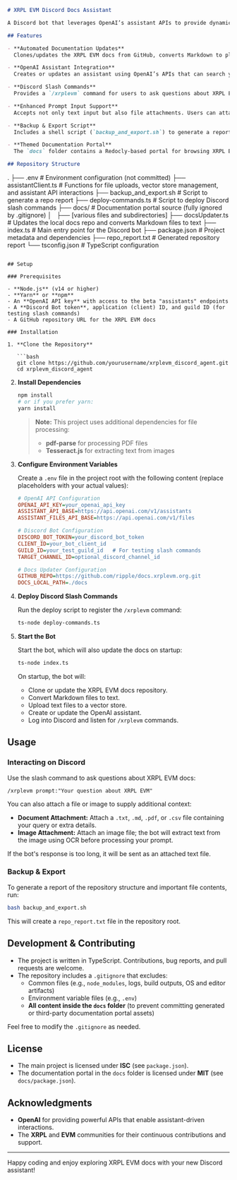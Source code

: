 ```markdown
# XRPL EVM Discord Docs Assistant

A Discord bot that leverages OpenAI’s assistant APIs to provide dynamic, documentation-driven help for XRPL EVM. The bot periodically pulls and updates documentation from a GitHub repository, processes Markdown files into plain text, uploads them to a vector store, and powers an assistant that responds to user queries via Discord slash commands.

## Features

- **Automated Documentation Updates**  
  Clones/updates the XRPL EVM docs from GitHub, converts Markdown to plain text, and refreshes the vector store.

- **OpenAI Assistant Integration**  
  Creates or updates an assistant using OpenAI’s APIs that can search your docs and provide detailed responses.

- **Discord Slash Commands**  
  Provides a `/xrplevm` command for users to ask questions about XRPL EVM documentation directly from Discord.

- **Enhanced Prompt Input Support**  
  Accepts not only text input but also file attachments. Users can attach documents (`.txt`, `.md`, `.pdf`, `.csv`) or images. Image attachments are processed with OCR (via Tesseract.js) to extract text for the prompt.

- **Backup & Export Script**  
  Includes a shell script (`backup_and_export.sh`) to generate a report of the repository structure and key file contents.

- **Themed Documentation Portal**  
  The `docs` folder contains a Redocly-based portal for browsing XRPL EVM documentation (the contents of this folder are ignored in version control via `.gitignore`).

## Repository Structure

```
.
├── .env                           # Environment configuration (not committed)
├── assistantClient.ts             # Functions for file uploads, vector store management, and assistant API interactions
├── backup_and_export.sh           # Script to generate a repo report
├── deploy-commands.ts             # Script to deploy Discord slash commands
├── docs/                          # Documentation portal source (fully ignored by .gitignore)
│   ├── [various files and subdirectories]
├── docsUpdater.ts                 # Updates the local docs repo and converts Markdown files to text
├── index.ts                       # Main entry point for the Discord bot
├── package.json                   # Project metadata and dependencies
├── repo_report.txt                # Generated repository report
└── tsconfig.json                  # TypeScript configuration
```

## Setup

### Prerequisites

- **Node.js** (v14 or higher)
- **Yarn** or **npm**
- An **OpenAI API key** with access to the beta "assistants" endpoints
- A **Discord Bot token**, application (client) ID, and guild ID (for testing slash commands)
- A GitHub repository URL for the XRPL EVM docs

### Installation

1. **Clone the Repository**

   ```bash
   git clone https://github.com/yourusername/xrplevm_discord_agent.git
   cd xrplevm_discord_agent
   ```

2. **Install Dependencies**

   ```bash
   npm install
   # or if you prefer yarn:
   yarn install
   ```

   > **Note:** This project uses additional dependencies for file processing:
   > - **pdf-parse** for processing PDF files
   > - **Tesseract.js** for extracting text from images

3. **Configure Environment Variables**

   Create a `.env` file in the project root with the following content (replace placeholders with your actual values):

   ```ini
   # OpenAI API Configuration
   OPENAI_API_KEY=your_openai_api_key
   ASSISTANT_API_BASE=https://api.openai.com/v1/assistants
   ASSISTANT_FILES_API_BASE=https://api.openai.com/v1/files

   # Discord Bot Configuration
   DISCORD_BOT_TOKEN=your_discord_bot_token
   CLIENT_ID=your_bot_client_id
   GUILD_ID=your_test_guild_id   # For testing slash commands
   TARGET_CHANNEL_ID=optional_discord_channel_id

   # Docs Updater Configuration
   GITHUB_REPO=https://github.com/ripple/docs.xrplevm.org.git
   DOCS_LOCAL_PATH=./docs
   ```

4. **Deploy Discord Slash Commands**

   Run the deploy script to register the `/xrplevm` command:

   ```bash
   ts-node deploy-commands.ts
   ```

5. **Start the Bot**

   Start the bot, which will also update the docs on startup:

   ```bash
   ts-node index.ts
   ```

   On startup, the bot will:
   - Clone or update the XRPL EVM docs repository.
   - Convert Markdown files to text.
   - Upload text files to a vector store.
   - Create or update the OpenAI assistant.
   - Log into Discord and listen for `/xrplevm` commands.

## Usage

### Interacting on Discord

Use the slash command to ask questions about XRPL EVM docs:

```
/xrplevm prompt:"Your question about XRPL EVM"
```

You can also attach a file or image to supply additional context:
- **Document Attachment:** Attach a `.txt`, `.md`, `.pdf`, or `.csv` file containing your query or extra details.
- **Image Attachment:** Attach an image file; the bot will extract text from the image using OCR before processing your prompt.

If the bot's response is too long, it will be sent as an attached text file.

### Backup & Export

To generate a report of the repository structure and important file contents, run:

```bash
bash backup_and_export.sh
```

This will create a `repo_report.txt` file in the repository root.

## Development & Contributing

- The project is written in TypeScript. Contributions, bug reports, and pull requests are welcome.
- The repository includes a `.gitignore` that excludes:
  - Common files (e.g., `node_modules`, logs, build outputs, OS and editor artifacts)
  - Environment variable files (e.g., `.env`)
  - **All content inside the `docs` folder** (to prevent committing generated or third-party documentation portal assets)

Feel free to modify the `.gitignore` as needed.

## License

- The main project is licensed under **ISC** (see `package.json`).
- The documentation portal in the `docs` folder is licensed under **MIT** (see `docs/package.json`).

## Acknowledgments

- **OpenAI** for providing powerful APIs that enable assistant-driven interactions.
- The **XRPL** and **EVM** communities for their continuous contributions and support.

---

Happy coding and enjoy exploring XRPL EVM docs with your new Discord assistant!
```